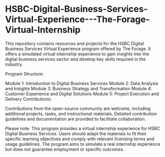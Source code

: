 # HSBC-Digital-Business-Services-Virtual-Experience---The-Forage-Virtual-Internship
This repository contains resources and projects for the HSBC Digital Business Services Virtual Experience program offered by The Forage. It offers a simulated virtual internship experience to gain insights into the digital business services sector and develop key skills required in the industry. 

Program Structure:

Module 1: Introduction to Digital Business Services
Module 2: Data Analysis and Insights
Module 3: Business Strategy and Transformation
Module 4: Customer Experience and Digital Solutions
Module 5: Project Execution and Delivery
Contributions:

Contributions from the open-source community are welcome, including additional projects, tasks, and instructional materials.
Detailed contribution guidelines and documentation are provided to facilitate collaboration.

Please note: This program provides a virtual internship experience for HSBC Digital Business Services. Users should adapt the materials to fit their specific learning objectives and comply with relevant licensing terms and usage guidelines. The program aims to simulate a real internship experience but does not guarantee employment or specific outcomes.

